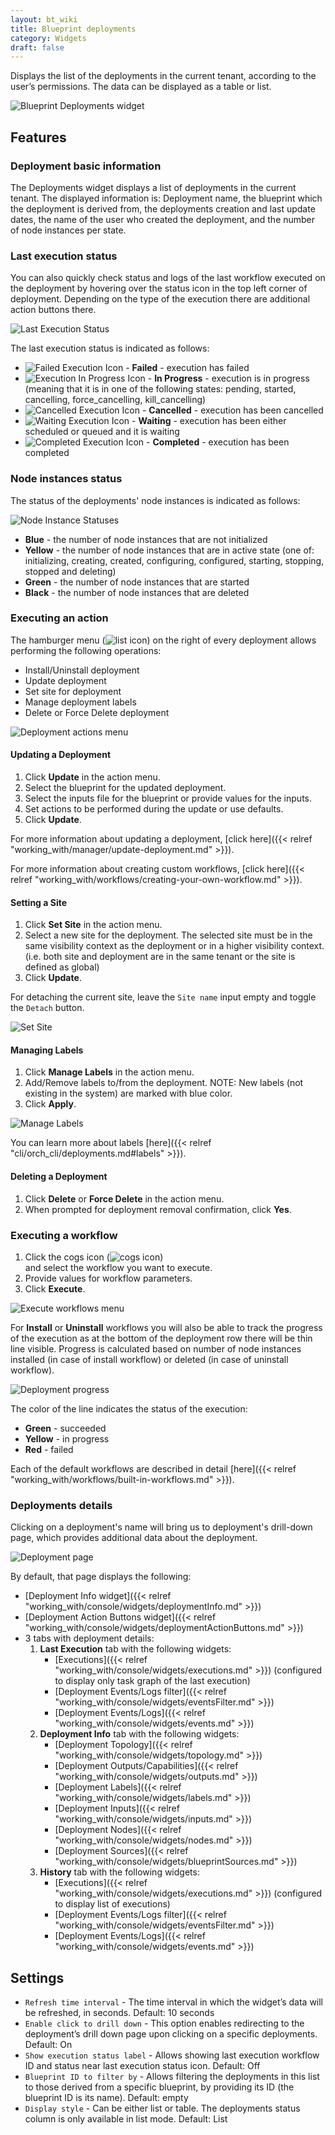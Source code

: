 ```yaml
---
layout: bt_wiki
title: Blueprint deployments
category: Widgets
draft: false
---
```

Displays the list of the deployments in the current tenant, according to the user’s permissions. The data can be displayed as a table or list.

![Blueprint Deployments widget]( /images/ui/widgets/blueprint-deployments.png )


## Features

### Deployment basic information

The Deployments widget displays a list of deployments in the current tenant. The displayed information is: Deployment name,
the blueprint which the deployment is derived from, the deployments creation and last update dates,
the name of the user who created the deployment, and the number of node instances per state.


### Last execution status

You can also quickly check status and logs of the last workflow executed on the deployment by hovering over the status icon in the top left corner of deployment. Depending on the type of the execution there are additional action buttons there.

![Last Execution Status]( /images/ui/widgets/blueprint-deployments_last-execution-status.png )

The last execution status is indicated as follows:

* ![Failed Execution Icon]( /images/ui/icons/execution-failed-icon.png ) - **Failed** - execution has failed
* ![Execution In Progress Icon]( /images/ui/icons/execution-in-progress-icon.png ) - **In Progress** - execution is in progress (meaning that it is in one of the following states: pending, started, cancelling, force_cancelling, kill_cancelling)
* ![Cancelled Execution Icon]( /images/ui/icons/execution-cancelled-icon.png ) - **Cancelled** - execution has been cancelled
* ![Waiting Execution Icon]( /images/ui/icons/execution-waiting-icon.png ) - **Waiting** - execution has been either scheduled or queued and it is waiting
* ![Completed Execution Icon]( /images/ui/icons/execution-completed-icon.png ) - **Completed** - execution has been completed


### Node instances status

The status of the deployments' node instances is indicated as follows:

![Node Instance Statuses]( /images/ui/widgets/blueprint-deployments_node-statuses.png )

* **Blue** - the number of node instances that are not initialized
* **Yellow** - the number of node instances that are in active state (one of: initializing, creating, created, configuring, configured, starting, stopping, stopped and deleting)
* **Green** - the number of node instances that are started
* **Black** - the number of node instances that are deleted


### Executing an action

The hamburger menu (![list icon]( /images/ui/icons/list-icon.png )) 
on the right of every deployment allows performing the following operations:

* Install/Uninstall deployment
* Update deployment
* Set site for deployment
* Manage deployment labels
* Delete or Force Delete deployment

![Deployment actions menu]( /images/ui/widgets/blueprint-deployments_action-menu.png )


#### Updating a Deployment

1. Click **Update** in the action menu.
2. Select the blueprint for the updated deployment.
3. Select the inputs file for the blueprint or provide values for the inputs.
4. Set actions to be performed during the update or use defaults.  
5. Click **Update**.

For more information about updating a deployment, [click here]({{< relref "working_with/manager/update-deployment.md" >}}).

For more information about creating custom workflows, [click here]({{< relref "working_with/workflows/creating-your-own-workflow.md" >}}).


#### Setting a Site

1. Click **Set Site** in the action menu.
2. Select a new site for the deployment. The selected site must be in the same visibility context as the deployment or in a higher visibility context. (i.e. both site and deployment are in the same tenant or the site is defined as global)
3. Click **Update**.

For detaching the current site, leave the `Site name` input empty and toggle the `Detach` button.

![Set Site]( /images/ui/widgets/blueprint-deployments_set-site.png )


#### Managing Labels

1. Click **Manage Labels** in the action menu.
2. Add/Remove labels to/from the deployment. 
   NOTE: New labels (not existing in the system) are marked with blue color.
3. Click **Apply**.

![Manage Labels]( /images/ui/widgets/blueprint-deployments_manage-labels.png )

You can learn more about labels [here]({{< relref "cli/orch_cli/deployments.md#labels" >}}).


#### Deleting a Deployment

1. Click **Delete** or **Force Delete** in the action menu.
2. When prompted for deployment removal confirmation, click **Yes**.


### Executing a workflow

1. Click the cogs icon (![cogs icon]( /images/ui/icons/execute-workflow-icon.png ))  
   and select the workflow you want to execute.
2. Provide values for workflow parameters.
3. Click **Execute**.

![Execute workflows menu]( /images/ui/widgets/blueprint-deployments_workflows-menu.png )

For **Install** or **Uninstall** workflows you will also be able to track the progress of the execution as
at the bottom of the deployment row there will be thin line visible. Progress is calculated based on number of node instances installed (in case of install workflow) or deleted (in case of uninstall workflow).

![Deployment progress]( /images/ui/widgets/blueprint-deployments_progress-bar.png )

The color of the line indicates the status of the execution:

* **Green** - succeeded
* **Yellow** - in progress
* **Red** - failed


Each of the default workflows are described in detail [here]({{< relref "working_with/workflows/built-in-workflows.md" >}}).

### Deployments details

Clicking on a deployment's name will bring us to deployment's drill-down page,
which provides additional data about the deployment.

![Deployment page]( /images/ui/widgets/blueprint-deployments_deployment-page.png )

By default, that page displays the following:

* [Deployment Info widget]({{< relref "working_with/console/widgets/deploymentInfo.md" >}})
* [Deployment Action Buttons widget]({{< relref "working_with/console/widgets/deploymentActionButtons.md" >}})
* 3 tabs with deployment details:
  1. **Last Execution** tab with the following widgets:
      * [Executions]({{< relref "working_with/console/widgets/executions.md" >}}) (configured to display only task graph of the last execution)
      * [Deployment Events/Logs filter]({{< relref "working_with/console/widgets/eventsFilter.md" >}})
      * [Deployment Events/Logs]({{< relref "working_with/console/widgets/events.md" >}})
  2. **Deployment Info** tab with the following widgets:
      * [Deployment Topology]({{< relref "working_with/console/widgets/topology.md" >}})
      * [Deployment Outputs/Capabilities]({{< relref "working_with/console/widgets/outputs.md" >}})
      * [Deployment Labels]({{< relref "working_with/console/widgets/labels.md" >}})
      * [Deployment Inputs]({{< relref "working_with/console/widgets/inputs.md" >}})
      * [Deployment Nodes]({{< relref "working_with/console/widgets/nodes.md" >}})
      * [Deployment Sources]({{< relref "working_with/console/widgets/blueprintSources.md" >}})
  3. **History** tab with the following widgets:
      * [Executions]({{< relref "working_with/console/widgets/executions.md" >}}) (configured to display list of executions)
      * [Deployment Events/Logs filter]({{< relref "working_with/console/widgets/eventsFilter.md" >}})
      * [Deployment Events/Logs]({{< relref "working_with/console/widgets/events.md" >}})


## Settings

* `Refresh time interval` - The time interval in which the widget’s data will be refreshed, in seconds. Default: 10 seconds
* `Enable click to drill down` - This option enables redirecting to the deployment’s drill down page upon clicking on a specific deployments. Default: On
* `Show execution status label` - Allows showing last execution workflow ID and status near last execution status icon. Default: Off
* `Blueprint ID to filter by` - Allows filtering the deployments in this list to those derived from a specific blueprint, by providing its ID (the blueprint ID is its name). Default: empty
* `Display style` - Can be either list or table. The deployments status column is only available in list mode.  Default: List
